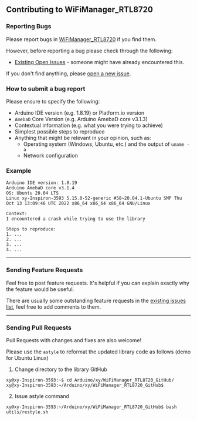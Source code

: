 ## Contributing to WiFiManager_RTL8720

### Reporting Bugs

Please report bugs in [WiFiManager_RTL8720](https://github.com/khoih-prog/WiFiManager_RTL8720/issues/new) if you find them.

However, before reporting a bug please check through the following:

* [Existing Open Issues](https://github.com/khoih-prog/WiFiManager_RTL8720/issues) - someone might have already encountered this.

If you don't find anything, please [open a new issue](https://github.com/khoih-prog/WiFiManager_RTL8720/issues/new).

### How to submit a bug report

Please ensure to specify the following:

* Arduino IDE version (e.g. 1.8.19) or Platform.io version
* `AmebaD` Core Version (e.g. Arduino AmebaD core v3.1.3)
* Contextual information (e.g. what you were trying to achieve)
* Simplest possible steps to reproduce
* Anything that might be relevant in your opinion, such as:
  * Operating system (Windows, Ubuntu, etc.) and the output of `uname -a`
  * Network configuration


### Example

```
Arduino IDE version: 1.8.19
Arduino AmebaD core v3.1.4
OS: Ubuntu 20.04 LTS
Linux xy-Inspiron-3593 5.15.0-52-generic #58~20.04.1-Ubuntu SMP Thu Oct 13 13:09:46 UTC 2022 x86_64 x86_64 x86_64 GNU/Linux

Context:
I encountered a crash while trying to use the library

Steps to reproduce:
1. ...
2. ...
3. ...
4. ...
```

---

### Sending Feature Requests

Feel free to post feature requests. It's helpful if you can explain exactly why the feature would be useful.

There are usually some outstanding feature requests in the [existing issues list](https://github.com/khoih-prog/WiFiManager_RTL8720/issues?q=is%3Aopen+is%3Aissue+label%3Aenhancement), feel free to add comments to them.

---

### Sending Pull Requests

Pull Requests with changes and fixes are also welcome!

Please use the `astyle` to reformat the updated library code as follows (demo for Ubuntu Linux)

1. Change directory to the library GitHub

```
xy@xy-Inspiron-3593:~$ cd Arduino/xy/WiFiManager_RTL8720_GitHub/
xy@xy-Inspiron-3593:~/Arduino/xy/WiFiManager_RTL8720_GitHub$
```

2. Issue astyle command

```
xy@xy-Inspiron-3593:~/Arduino/xy/WiFiManager_RTL8720_GitHub$ bash utils/restyle.sh
```



